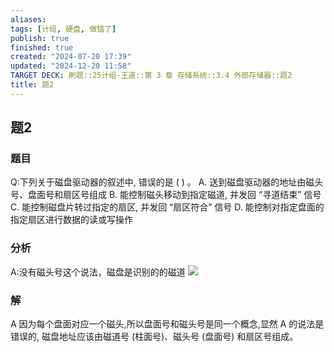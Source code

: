 ```yaml
---
aliases: 
tags: [计组, 硬盘, 做错了]
publish: true
finished: true
created: "2024-07-20 17:39"
updated: "2024-12-20 11:58"
TARGET DECK: 刷题::25计组-王道::第 3 章 存储系统::3.4 外部存储器::题2
title: 题2
---
```

## 题2
### 题目
Q:下列关于磁盘驱动器的叙述中, 错误的是 ( ) 。
A. 送到磁盘驱动器的地址由磁头号、盘面号和扇区号组成
B. 能控制磁头移动到指定磁道, 并发回 “寻道结束” 信号
C. 能控制磁盘片转过指定的扇区, 并发回 “扇区符合” 信号
D. 能控制对指定盘面的指定扇区进行数据的读或写操作
### 分析
A:没有磁头号这个说法，磁盘是识别的的磁道
![](https://img.hwenyi.live/202408031614849.webp)
### 解
A
因为每个盘面对应一个磁头,所以盘面号和磁头号是同一个概念,显然 $\mathrm{A}$ 的说法是错误的, 磁盘地址应该由磁道号 (柱面号)、磁头号 (盘面号) 和扇区号组成。
